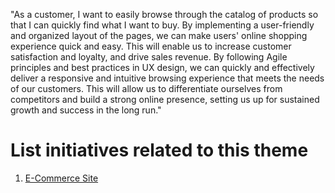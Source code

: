 "As a customer, I want to easily browse through the catalog of products so that I can quickly find what I want to buy. By implementing a user-friendly and organized layout of the pages, we can make users' online shopping experience quick and easy. This will enable us to increase customer satisfaction and loyalty, and drive sales revenue. By following Agile principles and best practices in UX design, we can quickly and effectively deliver a responsive and intuitive browsing experience that meets the needs of our customers. This will allow us to differentiate ourselves from competitors and build a strong online presence, setting us up for sustained growth and success in the long run."



# List initiatives related to this theme
1. [E-Commerce Site](documentation/templates/theme/initiatives/e-commerce_site.md)
